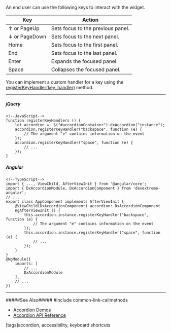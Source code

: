 An end user can use the following keys to interact with the widget.

<div class="simple-table">
  <table>
    <thead>
    <tr>
      <th>Key</th>
      <th>Action</th>
    </tr>
    </thead>
    <tbody>
    <tr>
      <td>&uarr; or PageUp</td>
      <td>Sets focus to the previous panel.</td>
    </tr>
    <tr>
      <td>&darr; or PageDown</td>
      <td>Sets focus to the next panel.</td>
    </tr>
    <tr>
      <td>Home</td>
      <td>Sets focus to the first panel.</td>
    </tr>
    <tr>
      <td>End</td>
      <td>Sets focus to the last panel.</td>
    </tr>
    <tr>
      <td>Enter</td>
      <td>Expands the focused panel.</td>
    </tr>
    <tr>
      <td>Space</td>
      <td>Collapses the focused panel.</td>
    </tr>
    </tbody>
  </table>
</div>

You can implement a custom handler for a key using the [registerKeyHandler(key, handler)](/api-reference/10%20UI%20Widgets/Widget/3%20Methods/registerKeyHandler(key_handler).md '/Documentation/ApiReference/UI_Widgets/dxAccordion/Methods/#registerKeyHandlerkey_handler') method.

---
##### jQuery

    <!--JavaScript-->
    function registerKeyHandlers () {
        let accordion =  $("#accordionContainer").dxAccordion("instance");
        accordion.registerKeyHandler("backspace", function (e) {
            // The argument "e" contains information on the event
        });
        accordion.registerKeyHandler("space", function (e) {
            // ...
        });
    }
    

##### Angular

    <!--TypeScript-->
    import { ..., ViewChild, AfterViewInit } from '@angular/core';
    import { DxAccordionModule, DxAccordionComponent } from 'devextreme-angular';
    // ...
    export class AppComponent implements AfterViewInit {
        @ViewChild(DxAccordionComponent) accordion: DxAccordionComponent
        ngAfterViewInit () {
            this.accordion.instance.registerKeyHandler("backspace", function (e) {
                // The argument "e" contains information on the event
            });
            this.accordion.instance.registerKeyHandler("space", function (e) {
                // ...
            });
        }
    }
    @NgModule({
        imports: [
            // ...
            DxAccordionModule
        ],
        // ...
    })

---

#####See Also#####
#include common-link-callmethods
- [Accordion Demos](https://js.devexpress.com/Demos/WidgetsGallery/#demo/navigation-accordion-overview)
- [Accordion API Reference](/api-reference/10%20UI%20Widgets/dxAccordion '/Documentation/ApiReference/UI_Widgets/dxAccordion/')

[tags]accordion, accessibility, keyboard shortcuts